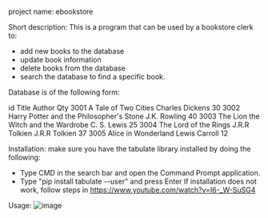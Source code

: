 project name: ebookstore

Short description:
This is a program that can be used by a bookstore clerk to:
- add new books to the database
- update book information
- delete books from the database
- search the database to find a specific book.

Database is of the following form:

id	    Title	                                  Author	       Qty
3001	A Tale of Two Cities	                  Charles Dickens  30
3002	Harry Potter and the Philosopher's Stone  J.K. Rowling     40
3003	The Lion the Witch and the Wardrobe	      C. S. Lewis      25
3004	The Lord of the Rings J.R.R Tolkien	      J.R.R Tolkien    37
3005	Alice in Wonderland	                      Lewis Carroll	   12

Installation:
make sure you have the tabulate library installed by doing the following:
 - Type CMD in the search bar and open the Command Prompt application.
 - Type "pip install tabulate --user" and press Enter
If installation does not work, follow steps in https://www.youtube.com/watch?v=I6-_W-SuSG4

Usage:
![image](https://user-images.githubusercontent.com/123483224/219622312-af51c944-e642-426c-b69f-8e62cf8be949.png)
